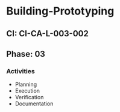 # Building-Prototyping

## CI: CI-CA-L-003-002
## Phase: 03

### Activities
- Planning
- Execution
- Verification
- Documentation

